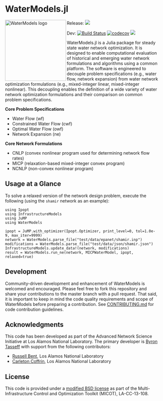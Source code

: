 # WaterModels.jl

<img src="https://lanl-ansi.github.io/WaterModels.jl/dev/assets/logo.svg" align="left" width="200" alt="WaterModels logo">

Release: [![](https://img.shields.io/badge/docs-stable-blue.svg)](https://lanl-ansi.github.io/WaterModels.jl/stable)

Dev:
[![Build Status](https://travis-ci.org/lanl-ansi/WaterModels.jl.svg?branch=master)](https://travis-ci.org/lanl-ansi/WaterModels.jl)
[![codecov](https://codecov.io/gh/lanl-ansi/WaterModels.jl/branch/master/graph/badge.svg)](https://codecov.io/gh/lanl-ansi/WaterModels.jl)
[![](https://img.shields.io/badge/docs-latest-blue.svg)](https://lanl-ansi.github.io/WaterModels.jl/latest)


WaterModels.jl is a Julia package for steady state water network optimization.
It is designed to enable computational evaluation of historical and emerging water network formulations and algorithms using a common platform.
The software is engineered to decouple problem specifications (e.g., water flow, network expansion) from water network optimization formulations (e.g., mixed-integer linear, mixed-integer nonlinear).
This decoupling enables the definition of a wide variety of water network optimization formulations and their comparison on common problem specifications.

**Core Problem Specifications**
* Water Flow (wf)
* Constrained Water Flow (cwf)
* Optimal Water Flow (owf)
* Network Expansion (ne)

**Core Network Formulations**
* CNLP (convex nonlinear program used for determining network flow rates)
* MICP (relaxation-based mixed-integer convex program)
* NCNLP (non-convex nonlinear program)

## Usage at a Glance
To solve a relaxed version of the network design problem, execute the following (using the `shamir` network as an example):
```
using Ipopt
using InfrastructureModels
using JuMP
using WaterModels

ipopt = JuMP.with_optimizer(Ipopt.Optimizer, print_level=0, tol=1.0e-9, max_iter=9999)
network = WaterModels.parse_file("test/data/epanet/shamir.inp")
modifications = WaterModels.parse_file("test/data/json/shamir.json")
InfrastructureModels.update_data!(network, modifications)
result = WaterModels.run_ne(network, MICPWaterModel, ipopt, relaxed=true)
```

## Development
Community-driven development and enhancement of WaterModels is welcomed and encouraged.
Please feel free to fork this repository and share your contributions to the master branch with a pull request.
That said, it is important to keep in mind the code quality requirements and scope of WaterModels before preparing a contribution.
See [CONTRIBUTING.md](https://github.com/lanl-ansi/WaterModels.jl/blob/master/CONTRIBUTING.md) for code contribution guidelines.

## Acknowledgments
This code has been developed as part of the Advanced Network Science Initiative at Los Alamos National Laboratory.
The primary developer is [Byron Tasseff](https://github.com/tasseff) with support from the following contributors:
- [Russell Bent](https://github.com/rb004f), Los Alamos National Laboratory
- [Carleton Coffrin](https://github.com/ccoffrin), Los Alamos National Laboratory

## License
This code is provided under a [modified BSD license](https://github.com/lanl-ansi/WaterModels.jl/blob/master/LICENSE.md) as part of the Multi-Infrastructure Control and Optimization Toolkit (MICOT), LA-CC-13-108.
